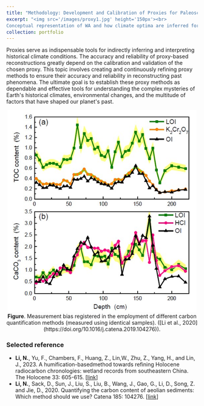 ```yaml
---
title: "Methodology: Development and Calibration of Proxies for Paleoscience"
excerpt: "<img src='/images/proxy1.jpg' height='150px'><br>
Conceptual representation of WA and how climate optima are inferred for the taxa. ([Chevalier et al., 2020](https://doi.org/10.1016/j.earscirev.2020.103384))"
collection: portfolio
---
```


Proxies serve as indispensable tools for indirectly inferring and interpreting historical climate conditions. The accuracy and reliability of proxy-based reconstructions greatly depend on the calibration and validation of the chosen proxy. This topic involves creating and continuously refining proxy methods to ensure their accuracy and reliability in reconstructing past phenomena. The ultimate goal is to establish these proxy methods as dependable and effective tools for understanding the complex mysteries of Earth's historical climates, environmental changes, and the multitude of factors that have shaped our planet's past.

<Center>
<img src='/images/proxy2.jpg' width='500px'>
<br>
  <b>Figure</b>. Measurement bias registered in the employment of different carbon quantification methods (measured using identical samples). ([Li et al., 2020](https://doi.org/10.1016/j.catena.2019.104276)).
</Center>

### Selected reference
  * **Li, N.**, Yu, F., Chambers, F., Huang, Z., Lin,W., Zhu, Z., Yang, H., and Lin, J., 2023. A humification-basedmethod towards refining Holocene radiocarbon chronologies: wetland records from southeastern China. The Holocene 33: 605-615. [[link](https://doi.org/10.1177/09596836231151821)]
  * **Li, N.**, Sack, D., Sun, J., Liu, S., Liu, B., Wang, J., Gao, G., Li, D., Song, Z. and Jie, D., 2020. Quantifying the carbon content of aeolian sediments: Which method should we use? Catena 185: 104276. [[link](https://doi.org/10.1016/j.catena.2019.104276)]
